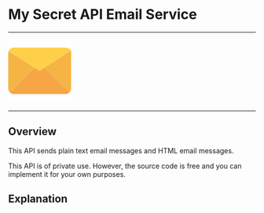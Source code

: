 # My Secret API Email Service

---

<img src="./email.png" alt="Email Image">

---

## Overview

<p>This API sends plain text email messages and HTML email messages.</p>
<p>This API is of private use. However, the source code is free and you can implement it for your own purposes.</p>

## Explanation

